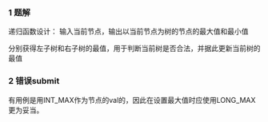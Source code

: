
### 1 题解

递归函数设计：
输入当前节点，输出以当前节点为树的节点的最大值和最小值

分别获得左子树和右子树的最值，用于判断当前树是否合法，并据此更新当前树的最值

### 2 错误submit

有用例是用INT_MAX作为节点的val的，因此在设置最大值时应使用LONG_MAX更为妥当。
